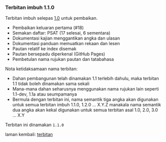 ---
---

### Terbitan imbuh 1.1.0

Terbitan imbuh selepas [1.0][1] untuk pembaikan.

* Pembaikan keluaran pertama (#18)
* Semakan daftar: PSAT (17 selesai, 6 sementara)
* Dokumentasi kajian menggantikan angka dan ulasan
* Dokumentasi panduan memuatkan rekaan dan lesen
* Pautan relatif ke index disemak
* Pautan bersepadu diperkenal (GitHub Pages)
* Pembetulan nama rujukan pautan dan tatabahasa

Nota ketidaksamaan nama terbitan:

* Dahan pembangunan telah dinamakan 1.1 terlebih dahulu,
maka terbitan 1.1 tidak boleh dinamakan sama sekali
* Mana-mana dahan seharusnya menggunakan nama rujukan lain
seperti 1.1-dev, 1.1a atau seumpamanya
* Bermula dengan terbitan ini, nama semantik tiga angka
akan digunakan untuk semua terbitan imbuh 1.1.0, 1.2.0
... X.Y.Z manakala nama semantik dua angka akan kekal
digunakan untuk semua terbitan asal 1.0, 2.0, 3.0 ... X.Y

Terbitan ini dinamakan `1.1.0`

laman kembali: [terbitan][0]

  [0]: index.md
  [1]: 1.0.md
